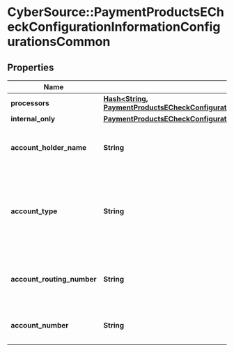 # CyberSource::PaymentProductsECheckConfigurationInformationConfigurationsCommon

## Properties
Name | Type | Description | Notes
------------ | ------------- | ------------- | -------------
**processors** | [**Hash&lt;String, PaymentProductsECheckConfigurationInformationConfigurationsCommonProcessors&gt;**](PaymentProductsECheckConfigurationInformationConfigurationsCommonProcessors.md) |  | [optional] 
**internal_only** | [**PaymentProductsECheckConfigurationInformationConfigurationsCommonInternalOnly**](PaymentProductsECheckConfigurationInformationConfigurationsCommonInternalOnly.md) |  | [optional] 
**account_holder_name** | **String** | Mandatory  Name on Merchant&#39;s Bank Account Only ASCII (Hex 20 to Hex 7E)  | 
**account_type** | **String** | Mandatory  Type of account for Merchant&#39;s Bank Account Possible values: - checking - savings - corporatechecking - corporatesavings  | 
**account_routing_number** | **String** | Mandatory  Routing number for Merchant&#39;s Bank Account US Account Routing Number  | 
**account_number** | **String** | Mandatory  Account number for Merchant&#39;s Bank Account  | 


